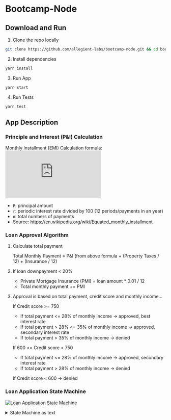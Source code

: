 # Bootcamp-Node

## Download and Run

1. Clone the repo locally

```bash
git clone https://github.com/allegient-labs/bootcamp-node.git && cd bootcamp-node
```

2. Install dependencies

```bash
yarn install
```

3. Run App

```bash
yarn start
```

4. Run Tests

```bash
yarn test
```

## App Description

### Principle and Interest (P&I) Calculation

Monthly Installment (EMI) Calculation formula: ![A ,=,P\cdot\frac{r(1 + r)^n}{(1 + r)^n - 1}](https://latex.codecogs.com/svg.latex?EMI%20%5C%2C%3D%5C%2CP%5Ccdot%5Cfrac%7Br%281%20%2B%20r%29%5En%7D%7B%281%20%2B%20r%29%5En%20-%201%7D)

* `P`: principal amount
* `r`: periodic interest rate divided by 100 (12 periods/payments in an year)
* `n`: total numbers of payments
* Source: https://en.wikipedia.org/wiki/Equated_monthly_installment

### Loan Approval Algorithm

1. Calculate total payment

   Total Monthly Payment = P&I (from above formula + (Property Taxes / 12) + (Insurance / 12)

2. If loan downpayment < 20%

   * Private Mortgage Insurance (PMI) = loan amount \* 0.01 / 12
   * Total monthly payment += PMI

3. Approval is based on total payment, credit score and monthly income...

   If Credit score >= 750

   * If total payment <= 28% of monthly income -> approved, best interest rate
   * If total payment > 28% <= 35% of monthly income -> approved, secondary interest rate
   * If total payment > 35% of monthly income -> denied

   If 600 <= Credit score < 750

   * If total payment <= 28% of monthly income -> approved, secondary interest rate
   * If total payment > 28% of monthly income -> denied

   If Credit score < 600 -> denied

### Loan Application State Machine

![Loan Application State Machine](https://g.gravizo.com/svg?digraph%20G%20%7Bloan_application%20%5Bshape%3Dbox%5D%3Bloan_application%20-%3E%20unsaved%20%5Bweight%3D8%2C%20label%3D%22%20user%20landed%20%5Cn%20on%20homepage%22%5D%3Bunsaved%20-%3E%20unverified%20%5Blabel%3D%22%20user%20entered%20%5Cn%20name%2C%20email%22%5D%3Bunverified%20-%3E%20in_progress%20%5Blabel%3D%22%20user%20clicked%20%5Cn%20link%20in%20email%22%5D%3Bin_progress%20-%3E%20in_review%20%5B%20label%3D%22application%20sent%20%20%20%20%20%20%20%20%20%20%20%20%20%20%20%20%20%20%20%5Cn%20to%20underwriter%20%20%20%20%20%20%20%20%20%20%20%20%20%20%20%20%20%20%20%20%22%5D%3Bin_review%20-%3E%20rejected%3Bin_review%20-%3E%20approved%3Brejected%20-%3E%20in_progress%3Bapproved%20-%3E%20paid%20%5Blabel%3D%22%20loan%20amount%20is%5Cnpaid%20to%20user%22%5D%3B%7D)

<details>
<summary>State Machine as text</summary>

Tip:

* Using http://www.gravizo.com/ to create this graph.
* URL-encode the `diagraph` query before using it in the actual image link.

```
![Loan Application State Machine](https://g.gravizo.com/svg?
    digraph G {
        loan_application [shape=box];
        loan_application -> unsaved [weight=8, label=" user landed \n on homepage"];
        unsaved -> unverified [label=" user entered \n name, email"];
        unverified -> in_progress [label=" user clicked \n link in email"];
        in_progress -> in_review [
            label="application sent                   \n to underwriter                    "
        ];
        in_review -> rejected;
        in_review -> approved;
        rejected -> in_progress;
        approved -> paid [label=" loan amount is \n paid to user"];
    }
)
```

</details>
